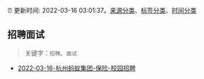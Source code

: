 :alarm_clock: 更新时间: 2022-03-16 03:01:37。[来源分类](../README.md)、[标签分类](../TAGS.md)、[时间分类](../TIMELINE.md)

## 招聘面试


> 关键字：`招聘`、`面试`



- [2022-03-16-杭州蚂蚁集团-保险-校园招聘](https://www.v2ex.com/t/840667) 